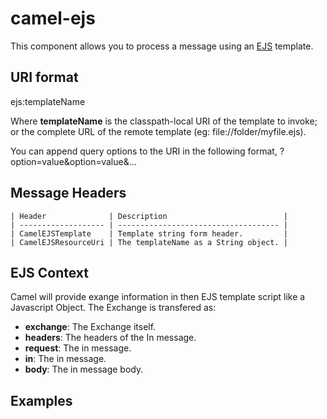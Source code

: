 # camel-ejs
This component allows you to process a message using an [EJS](https://github.com/tj/ejs) template.

## URI format
ejs:templateName

Where **templateName** is the classpath-local URI of the template to invoke; or the complete URL of the remote template (eg: file://folder/myfile.ejs).

You can append query options to the URI in the following format, ?option=value&option=value&...

## Message Headers

```
| Header              | Description                          |
| ------------------- | ------------------------------------ |
| CamelEJSTemplate    | Template string form header.         |
| CamelEJSResourceUri | The templateName as a String object. |
```

## EJS Context

Camel will provide exange information in then EJS template script like a Javascript Object. The Exchange is transfered as:

* **exchange**: The Exchange itself.
* **headers**: The headers of the In message.
* **request**: The in message.
* **in**: The in message.
* **body**: The in message body.

## Examples

